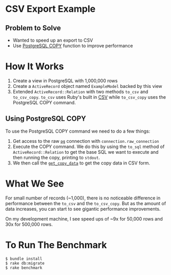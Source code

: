 # CSV Export Example

## Problem to Solve
- Wanted to speed up an export to CSV
- Use [PostgreSQL COPY](http://www.postgresql.org/docs/current/static/sql-copy.html) function to improve performance

# How It Works

1. Create a view in PostgreSQL with 1,000,000 rows
2. Create a `ActiveRecord` object named `ExampleModel` backed by this view
3. Extended `ActiveRecord::Relation` with two methods `to_csv` and `to_csv_copy`. `to_csv` uses Ruby's built in [CSV](http://ruby-doc.org/stdlib-2.2.4/libdoc/csv/rdoc/CSV.html) while `to_csv_copy` uses the PostgreSQL COPY command.

## Using PostgreSQL COPY

To use the PostgreSQL COPY command we need to do a few things:

1. Get access to the raw [`pg`](https://bitbucket.org/ged/ruby-pg/wiki/Home) connection with `connection.raw_connection`
2. Execute the COPY command. We do this by using the `to_sql` method of `ActiveRecord::Relation` to get the base SQL we want to execute and then running the copy, printing to `stdout`.
3. We then call the [`get_copy_data`](http://www.rubydoc.info/gems/pg/PG%2FConnection%3Aget_copy_data) to get the copy data in CSV form.


# What We See

For small number of records (~1,000), there is no noticeable difference in performance between the `to_csv` and the `to_csv_copy`.
But as the amount of data increases, you can start to see gigantic performance improvements.

On my development machine, I see speed ups of ~9x for 50,000 rows and 30x for 500,000 rows.

# To Run The Benchmark

    $ bundle install
    $ rake db:migrate
    $ rake benchmark
